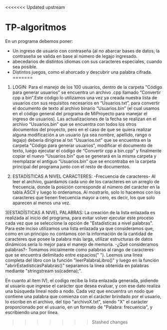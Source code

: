 <<<<<<< Updated upstream
# TP-algoritmos
En un programa debemos poner:
- Un ingreso de usuario con contraseña (al no abarcar bases de datos, la contraseña se valida en base al número de legajo ingresado.
- abecedarios de distintos idiomas con sus caracteres especiales, cuando sea posible.
- Distintos juegos, como el ahorcado y descubrir una palabra cifrada.
=======
1) LOGIN:
Para el manejo de los 100 usuarios, dentro de la carpeta "Código para generar usuarios"
se encuentra un archivo .cpp llamado “Convertir cpp a bin”.Este código lo utilizamos una vez 
ya creada nuestra lista de usuarios con sus requisitos necesarios en  “Usuarios.txt”,
para convertir el documento de texto al archivo binario “Usuarios.bin” (el cual usamos en el
código general del programa de MiProyecto para manejar el ingreso de usuarios).
Las actualizaciones de la fecha se realizan en el archivo “Usuarios.bin” que se
encuentra con todos los otros documentos del proyecto, pero en el caso de que se quiera
realizar alguna modificación a un usuario (ya sea nombre, apellido, rango o legajo) debería
dirigirse al txt “Usuarios.txt” que se encuentra en la carpeta "Código para generar usuarios",
modificar el documento de texto, luego ejecutar el código de “Convertir cpp a bin.cpp” y
finalmente copiar el nuevo “Usuarios.bin” que se generará en la misma carpeta y reemplazar
el antiguo “Usuarios.bin” que se encontraba en la carpeta principal del programa junto con el
resto de documentos.

2) ESTADÍSTICAS A NIVEL CARACTERES: 
-Frecuencia de caracteres-
Al leer el archivo, guardamos cada uno de los caracteres en un arreglo de frecuencia,
donde la posición corresponde al número del carácter en la tabla ASCII y luego lo ordenamos.
Al mostrarlo, solo lo hacemos con los caracteres que tienen frecuencia mayor a cero, es decir,
los que solo aparecen al menos una vez.

3)ESTADÍSTICAS A NIVEL PALABRAS:
La creación de la lista enlazada es realizada al inicio del programa, para evitar volver 
ejecutar este proceso cada vez que se seleccione la opción de "Estadísticas a nivel palabras".
Para este inciso utilizamos una lista enlazada ya que consideramos que, como en un principio
no contamos con la información de la cantidad de caracteres que posee la palabra más larga,
utilizar estructuras de datos dinámicos sería lo mejor para el manejo de memoria.
-¿Qué consideramos palabras?-
Tomamos inicialmente como palabras al rango de caracteres que se encuentra delimitado
entre espacios(" ").
Leemos una linea completa del libro con la función "leerPalabraLibro()" y luego en la función
"abrirEstadisticasPalabras()" separamos la línea obtenida en palabras mediante
"stringstream ss(cadena);".

En cuanto al item IV), el codigo recibe la lista enlazada generada, pidiendo al usuario que
ingrese el carácter que desea evaluar, y con ese dato realiza una búsqueda lineal nodo a nodo.
Cada vez que encuentra un nodo que contiene una palabra que comienza con el carácter brindado
por el usuario, lo escribe en el archivo, del tipo "archivoX.txt", siendo "X" el carácter
proporcionado por el usuario, en un formato de "Palabra: frecuencia", y escribiendo una
por línea.

>>>>>>> Stashed changes
